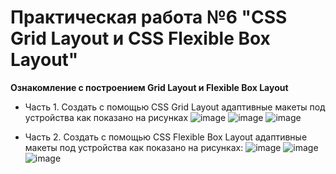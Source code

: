 # Практическая работа №6 "CSS Grid Layout и CSS Flexible Box Layout"
**Ознакомление с построением Grid Layout и Flexible Box Layout**

+ Часть 1. Создать с помощью CSS Grid Layout адаптивные макеты под устройства как показано на рисунках
![image](https://user-images.githubusercontent.com/48488795/163476684-74b6afd2-ad64-4f79-828b-944f8b127d2e.png)
![image](https://user-images.githubusercontent.com/48488795/163476898-2524852a-2e2d-4a8b-a532-89084b5fb72a.png)
![image](https://user-images.githubusercontent.com/48488795/163476936-1cac3c63-1db4-4d9b-9f3d-e0f8c7b68c43.png)

+ Часть 2. Создать с помощью CSS Flexible Box Layout адаптивные макеты под устройства как показано на рисунках:
![image](https://user-images.githubusercontent.com/48488795/163476974-2d6cef3d-1e47-4192-8c32-11e7d469ad61.png)
![image](https://user-images.githubusercontent.com/48488795/163476998-639913d7-358b-45ea-a146-f62b17a38b77.png)
![image](https://user-images.githubusercontent.com/48488795/163477028-9601bff7-9d75-438f-8a18-b3776b6c5ea2.png)
